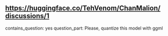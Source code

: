 ## https://huggingface.co/TehVenom/ChanMalion/discussions/1

contains_question: yes
question_part: Please, quantize this model with ggml